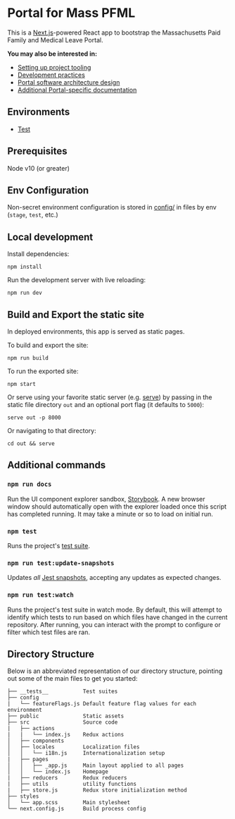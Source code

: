 # Portal for Mass PFML

This is a [Next.js](https://nextjs.org/docs)-powered React app to bootstrap the Massachusetts Paid Family and Medical Leave Portal.

**You may also be interested in:**

- [Setting up project tooling](../README.md)
- [Development practices](../docs/contributing.md)
- [Portal software architecture design](../docs/portal/software-architecture.md)
- [Additional Portal-specific documentation](../docs/portal/)

## Environments

- [Test](https://d1ah9hpoapx4f1.cloudfront.net/)

## Prerequisites

Node v10 (or greater)

## Env Configuration

Non-secret environment configuration is stored in [config/](config/) in files by env (`stage`, `test`, etc.)

## Local development

Install dependencies:

```
npm install
```

Run the development server with live reloading:

```
npm run dev
```

## Build and Export the static site

In deployed environments, this app is served as static pages.

To build and export the site:

```
npm run build
```

To run the exported site:

```
npm start
```

Or serve using your favorite static server (e.g. [serve](https://www.npmjs.com/package/serve)) by passing in the static file directory `out` and an optional port flag (it defaults to `5000`):

```
serve out -p 8000
```

Or navigating to that directory:

```
cd out && serve
```

## Additional commands

### `npm run docs`

Run the UI component explorer sandbox, [Storybook](https://storybook.js.org/). A new browser window should automatically open with the explorer loaded once this script has completed running. It may take a minute or so to load on initial run.

### `npm test`

Runs the project's [test suite](../docs/portal/tests.md).

### `npm run test:update-snapshots`

Updates _all_ [Jest snapshots](../docs/portal/tests.md#Snapshot%20tests), accepting any updates as expected changes.

### `npm run test:watch`

Runs the project's test suite in watch mode. By default, this will attempt to identify which tests to run based on which files have changed in the current repository. After running, you can interact with the prompt to configure or filter which test files are ran.

## Directory Structure

Below is an abbreviated representation of our directory structure, pointing out some of the main files to get you started:

```
├── __tests__           Test suites
├── config
|   └── featureFlags.js Default feature flag values for each environment
├── public              Static assets
├── src                 Source code
|   ├── actions
|   |   └── index.js    Redux actions
│   ├── components
│   ├── locales         Localization files
│   │   └── i18n.js     Internationalization setup
|   ├── pages
│   │   ├── _app.js     Main layout applied to all pages
│   │   └── index.js    Homepage
|   ├── reducers        Redux reducers
|   ├── utils           utility functions
|   ├── store.js        Redux store initialization method
├── styles
│   └── app.scss        Main stylesheet
└── next.config.js      Build process config
```
